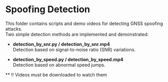 # Spoofing Detection  

This folder contains scripts and demo videos for detecting GNSS spoofing attacks.  
Two simple detection methods are implemented and demonstrated:  

- **detection_by_snr.py / detection_by_snr.mp4**  
  Detection based on signal-to-noise ratio (SNR) variations.  

- **detection_by_speed.py / detection_by_speed.mp4**  
  Detection based on abnormal speed jumps.  

** !! Videos must be downloaded to watch them
